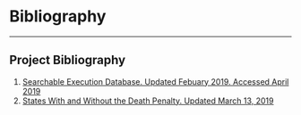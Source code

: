 # Bibliography

---

## Project Bibliography

1. [Searchable Execution Database. Updated Febuary 2019. Accessed April 2019](https://deathpenaltyinfo.org/views-executions)
2. [States With and Without the Death Penalty. Updated March 13, 2019](https://deathpenaltyinfo.org/states-and-without-death-penalty)
